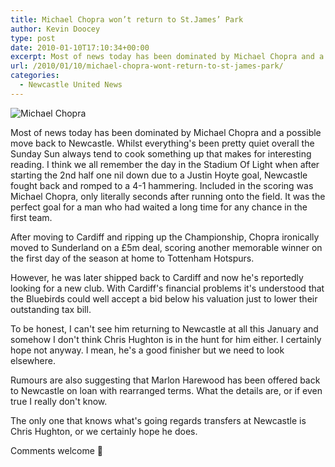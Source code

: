 ```yaml
---
title: Michael Chopra won’t return to St.James’ Park
author: Kevin Doocey
type: post
date: 2010-01-10T17:10:34+00:00
excerpt: Most of news today has been dominated by Michael Chopra and a possible..
url: /2010/01/10/michael-chopra-wont-return-to-st-james-park/
categories:
  - Newcastle United News
---
```


![Michael Chopra](https://static.guim.co.uk/sys-images/Sport/Pix/pictures/2009/9/29/1254260599264/Michael-Chopra-001.jpg "Chopra - Can't see him returning to Newcastle despite growing rumours")

Most of news today has been dominated by Michael Chopra and a possible move back to Newcastle. Whilst everything's been pretty quiet overall the Sunday Sun always tend to cook something up that makes for interesting reading. I think we all remember the day in the Stadium Of Light when after starting the 2nd half one nil down due to a Justin Hoyte goal, Newcastle fought back  and romped to a 4-1 hammering. Included in the scoring was Michael Chopra, only literally seconds after running onto the field. It was the perfect goal for a man who had waited a long time for any chance in the first team.

After moving to Cardiff and ripping up the Championship, Chopra ironically moved to Sunderland on a £5m deal, scoring another memorable winner on the first day of the season at home to Tottenham Hotspurs.

However, he was later shipped back to Cardiff and now he's reportedly looking for a new club. With Cardiff's financial problems it's understood that the Bluebirds could well accept a bid below his valuation just to lower their outstanding tax bill.

To be honest, I can't see him returning to Newcastle at all this January and somehow I don't think Chris Hughton is in the hunt for him either. I certainly hope not anyway. I mean, he's a good finisher but we need to look elsewhere.

Rumours are also suggesting that Marlon Harewood has been offered back to Newcastle on loan with rearranged terms. What the details are, or if even true I really don't know.

The only one that knows what's going regards transfers at Newcastle is Chris Hughton, or we certainly hope he does.

Comments welcome 🙂
